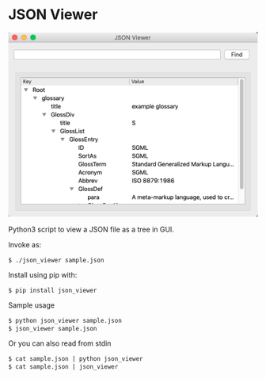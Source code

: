 # JSON Viewer

![JSON Viewer](./json_viewer.png)

Python3 script to view a JSON file as a tree in GUI.

Invoke as:

```
$ ./json_viewer sample.json
```

Install using pip with:

```
$ pip install json_viewer
```

Sample usage

```
$ python json_viewer sample.json
$ json_viewer sample.json
```

Or you can also read from stdin

```
$ cat sample.json | python json_viewer
$ cat sample.json | json_viewer
```

